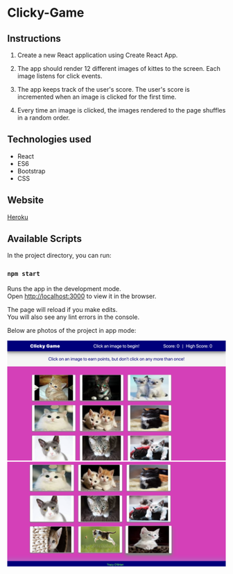# Clicky-Game

## Instructions

1. Create a new React application using Create React App.

2. The app should render 12 different images of kittes to the screen. Each image listens for click events.

3. The app keeps track of the user's score. The user's score is incremented when  an image is clicked for the first time. 

4. Every time an image is clicked, the images rendered to the page shuffles in a random order.

## Technologies used

* React
* ES6
* Bootstrap
* CSS

## Website
[Heroku](https://clickygame757.herokuapp.com/)



## Available Scripts

In the project directory, you can run:

### `npm start`

Runs the app in the development mode.<br>
Open [http://localhost:3000](http://localhost:3000) to view it in the browser.

The page will reload if you make edits.<br>
You will also see any lint errors in the console.

Below are photos of the project in app mode:

![Kitty](Top.jpeg)
![Kitty](Top2.jpeg)

